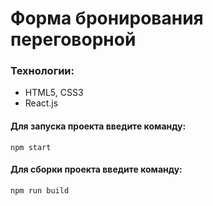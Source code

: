 # Форма бронирования переговорной

### Технологии:
- HTML5, CSS3
- React.js

#### Для запуска проекта введите команду:
`npm start`

#### Для сборки проекта введите команду:
`npm run build`


